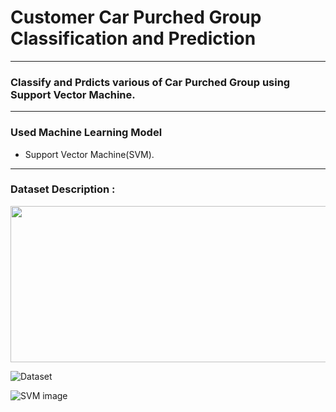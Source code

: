 # Customer Car Purched Group Classification and Prediction

<hr>

### Classify and Prdicts various of Car Purched Group using Support Vector Machine.

<hr>

### Used Machine Learning Model

- Support Vector Machine(SVM).

<hr>

### Dataset Description :

<img src="https://drive.google.com/uc?export=view&id=18Jyo_n_Hpn7WqF1yG8a717mEZkOAoeTR" width="530" height="250"/>

![Dataset](https://drive.google.com/uc?export=view&id=18Jyo_n_Hpn7WqF1yG8a717mEZkOAoeTR)






![SVM image](https://user-images.githubusercontent.com/33654834/97035799-b157f800-1588-11eb-96e1-cc56292562e8.png)
